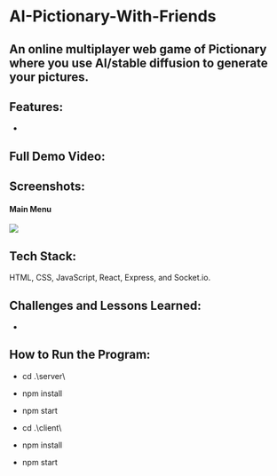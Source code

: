 # AI-Pictionary-With-Friends
## An online multiplayer web game of Pictionary where you use AI/stable diffusion to generate your pictures.

## Features:
- 

## Full Demo Video:

## Screenshots:
#### Main Menu
![](/screenshots/1.png)


## Tech Stack:
HTML, CSS, JavaScript, React, Express, and Socket.io.

## Challenges and Lessons Learned:
- 

## How to Run the Program:
- cd .\server\
- npm install
- npm start

- cd .\client\
- npm install
- npm start
